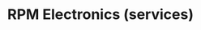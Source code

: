---
title: "RPM Electronics (services)"
url: /taytay/rpm-electronics-services/
shop: electronics
---